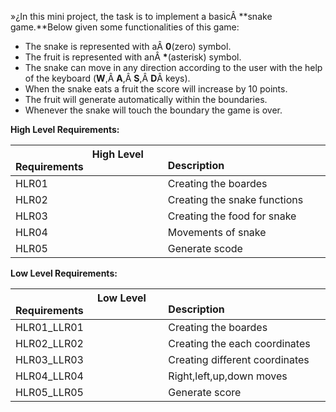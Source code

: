»¿In this mini project, the task is to implement a basicÂ **snake game.**Below given some functionalities of this game:

- The snake is represented with aÂ **0**(zero) symbol.
- The fruit is represented with anÂ **\***(asterisk) symbol.
- The snake can move in any direction according to the user with the help of the keyboard (**W**,Â **A**,Â **S**,Â **D**Â keys).
- When the snake eats a fruit the score will increase by 10 points.
- The fruit will generate automatically within the boundaries.
- Whenever the snake will touch the boundary the game is over.


**High Level Requirements:**

|`               `**High Level Requirements**|`                                 `**Description**|
| :- | :- |
|HLR01|Creating the boardes|
|HLR02|Creating the snake functions|
|HLR03|Creating the food for snake|
|HLR04|Movements of snake|
|HLR05|Generate scode|

**Low Level Requirements:**

|`                `**Low Level Requirements**|`                             `**Description**|
| :- | :- |
|HLR01\_LLR01|Creating the boardes|
|HLR02\_LLR02|Creating the each coordinates|
|HLR03\_LLR03|Creating different coordinates|
|HLR04\_LLR04|Right,left,up,down moves|
|HLR05\_LLR05|Generate score|



